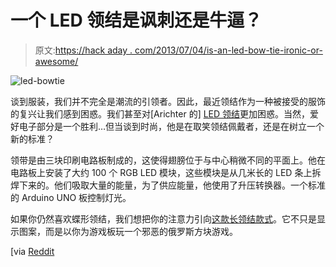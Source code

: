 # 一个 LED 领结是讽刺还是牛逼？

> 原文:[https://hack aday . com/2013/07/04/is-an-led-bow-tie-ironic-or-awesome/](https://hackaday.com/2013/07/04/is-an-led-bow-tie-ironic-or-awesome/)

![led-bowtie](../Images/221bbf2885a5d4ad0d8e6efa4f1b4715.png)

谈到服装，我们并不完全是潮流的引领者。因此，最近领结作为一种被接受的服饰的复兴让我们感到困惑。我们甚至对[Arichter 的] [LED 领结](http://imgur.com/a/hDHAk)更加困惑。当然，爱好电子部分是一个胜利…但当谈到时尚，他是在取笑领结佩戴者，还是在树立一个新的标准？

领带是由三块印刷电路板制成的，这使得翅膀位于与中心稍微不同的平面上。他在电路板上安装了大约 100 个 RGB LED 模块，这些模块是从几米长的 LED 条上拆焊下来的。他们吸取大量的能量，为了供应能量，他使用了升压转换器。一个标准的 Arduino UNO 板控制灯光。

如果你仍然喜欢蝶形领结，我们想把你的注意力引向[这款长领结款式](http://hackaday.com/2013/06/25/led-tie-plays-tetris/)。它不只是显示图案，而是以你为游戏板玩一个邪恶的俄罗斯方块游戏。

[via [Reddit](http://www.reddit.com/r/electronics/comments/1hkvu0/i_made_an_led_bowtie/)